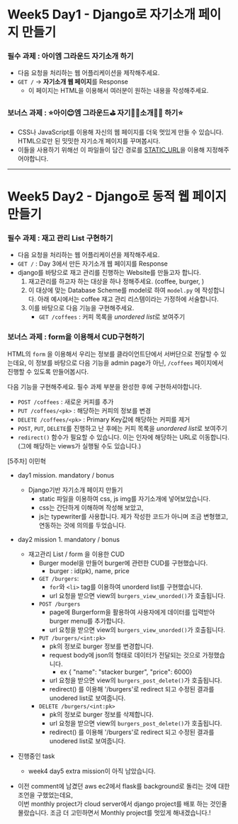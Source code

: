 # Week5 Day1 - Django로 자기소개 페이지 만들기

### 필수 과제 : 아이엠 그라운드 자기소개 하기

- 다음 요청을 처리하는 웹 어플리케이션을 제작해주세요.
- `GET /` → **자기소개 웹 페이지**를 Response
    - 이 페이지는 HTML을 이용해서 여러분이 원하는 내용을 작성해주세요.

### 보너스 과제 : ⭐️아이😊엠 그라운드⛳️ 자기💁‍♀️소개💁‍♂️ 하기⭐️

- CSS나 JavaScript를 이용해 자신의 웹 페이지를 더욱 멋있게 만들 수 있습니다. HTML으로만 된 밋밋한 자기소개 페이지를 꾸며봅시다.
- 이들을 사용하기 위해선 이 파일들이 담긴 경로를 [STATIC_URL](https://docs.djangoproject.com/en/3.1/howto/static-files/)을 이용해 지정해주어야합니다.

---

# Week5 Day2 - Django로 동적 웹 페이지 만들기

### 필수 과제 : 재고 관리 List 구현하기

- 다음 요청을 처리하는 웹 어플리케이션을 제작해주세요.
- `GET /` : Day 3에서 만든 자기소개 웹 페이지를 Response
- django를 바탕으로 재고 관리를 진행하는 Website를 만들고자 합니다.
    1. 재고관리를 하고자 하는 대상을 하나 정해주세요. (coffee, burger, )
    2. 이 대상에 맞는 Database Scheme를 model로 하여 `model.py` 에 작성합니다. 
    아래 예시에서는 coffee 재고 관리 리스템이라는 가정하에 서술합니다.
    3. 이를 바탕으로 다음 기능을 구현해주세요.
        - `GET /coffees` : 커피 목록을 *unordered list*로 보여주기

### 보너스 과제 : form을 이용해서 CUD구현하기

HTML의 `form` 을 이용해서 우리는 정보를 클라이언트단에서 서버단으로 전달할 수 있는데요, 이 정보를 바탕으로 다음 기능을 admin page가 아닌, `/coffees` 페이지에서 진행할 수 있도록 만들어봅시다.

다음 기능을 구현해주세요. 필수 과제 부분을 완성한 후에 구현하셔야합니다.

- `POST /coffees`  : 새로운 커피를 추가
- `PUT /coffees/<pk>` : 해당하는 커피의 정보를 변경
- `DELETE /coffees/<pk>` : Primary Key값에 해당하는 커피를 제거
- `POST`, `PUT`, `DELETE`를 진행하고 난 후에는 커피 목록을 *unordered list*로 보여주기
- `redirect()` 함수가 필요할 수 있습니다. 이는 인자에 해당하는 URL로 이동합니다. (그에 해당하는 views가 실행될 수도 있습니다.)


[5주차] 이민혁
- day1 mission. mandatory / ​bonus
  - Django기반 자기소개 페이지 만들기  
    - static 파일을 이용하여 css, js img를 자기소개에 넣어보았습니다.
    - css는 간단하게 이해하며 작성해 보았고,
    - js는 typewriter를 사용합니다. 제가 작성한 코드가 아니며 조금 변형했고, 연동하는 것에 의의를 두었습니다.
- day2 mission 1. mandatory / bonus
  - 재고관리 List / form 을 이용한 CUD
    - Burger model을 만들어 burger에 관련한 CUD를 구현했습니다.
      - burger : id(pk), name, price
    - `GET /burgers`:  
      - `for`와 `<li>` tag를 이용하여 unorderd list를 구현했습니다.
      - url 요청을 받으면 view의 `burgers_view_unorded()`가 호출됩니다.
    - `POST /burgers`  
      - page에 Burgerform을 활용하여 사용자에게 데이터를 입력받아 burger menu를 추가합니다.
      - url 요청을 받으면 view의 `burgers_view_unorded()`가 호출됩니다.
    - `PUT /burgers/<int:pk>`
      - pk의 정보로 burger 정보를 변경합니다.
      - request body에 json의 형태로 데이터가 전달되는 것으로 가정했습니다.
        - ex { "name": "stacker burger", "price": 6000}
      - url 요청을 받으면 view의 `burgers_post_delete()`가 호출됩니다.
      - redirect() 를 이용해 '/burgers'로 redirect 되고 수정된 결과를 unodered list로 보여줍니다.
    - `DELETE /burgers/<int:pk>`
      - pk의 정보로 burger 정보를 삭제합니다.
      - url 요청을 받으면 view의 `burgers_post_delete()`가 호출됩니다.
      - redirect() 를 이용해 '/burgers'로 redirect 되고 수정된 결과를 unodered list로 보여줍니다.

- 진행중인 task
  - week4 day5 extra mission이 아직 남았습니다.
- 이전 comment에 남겼던 aws ec2에서 flask를 background로 돌리는 것에 대한 조언을 구했었는데요,  
이번 monthly project가 cloud server에서 django project를 배포 하는 것인줄 몰랐습니다.
  조금 더 고민하면서 Monthly project를 멋있게 해내겠습니다.!